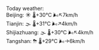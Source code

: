 Today weather:  
Beijing: ☀️   🌡️+30°C 🌬️↖7km/h  
Tianjin: 🌫  🌡️+31°C 🌬️↗4km/h  
Shijiazhuang: 🌫  🌡️+30°C 🌬️↖4km/h  
Tangshan: ⛈   🌡️+29°C 🌬️→6km/h  

